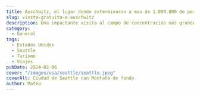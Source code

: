 ```yaml
---
title: Auschwitz, el lugar donde exterminaron a mas de 1.000.000 de personas
slug: visita-gratuita-a-auschwitz
description: Una impactante visita al campo de concentración más grande de la historia.
category:
  - General
tags:
  - Estados Unidos  
  - Seattle
  - Turismo
  - Viajes
pubDate: 2024-02-06
cover: "/images/usa/seattle/seattle.jpeg"
coverAlt: Ciudad de Seattle con Montaña de fondo
author: Mateo 
---
```


<a href="https://visit.auschwitz.org/r" target="_blank" >
</a>